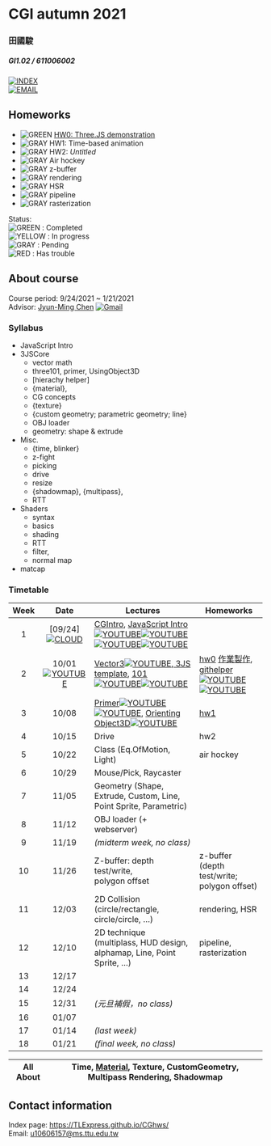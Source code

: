 # CGI autumn 2021
### 田國駿
##### GI1.02 / 611006002

[![INDEX](https://tlexpress.github.io/CGhws/index_files/index_thumb256.png)](https://tlexpress.github.io/CGhws/) \
[![EMAIL](https://tlexpress.github.io/CGhws/index_files/email_thumb.png)](mailto:u10606157@ms.ttu.edu.tw)

## Homeworks

- ![GREEN](https://tlexpress.github.io/CGhws/index_files/green.png) [HW0: Three.JS demonstration](https://tlexpress.github.io/CGhws/hw0/)
- ![GRAY](https://tlexpress.github.io/CGhws/index_files/gray.png) HW1: Time-based animation
- ![GRAY](https://tlexpress.github.io/CGhws/index_files/gray.png) HW2: *Untitled*
- ![GRAY](https://tlexpress.github.io/CGhws/index_files/gray.png) Air hockey
- ![GRAY](https://tlexpress.github.io/CGhws/index_files/gray.png) z-buffer
- ![GRAY](https://tlexpress.github.io/CGhws/index_files/gray.png) rendering
- ![GRAY](https://tlexpress.github.io/CGhws/index_files/gray.png) HSR
- ![GRAY](https://tlexpress.github.io/CGhws/index_files/gray.png) pipeline
- ![GRAY](https://tlexpress.github.io/CGhws/index_files/gray.png) rasterization

Status: \
![GREEN](https://tlexpress.github.io/CGhws/index_files/green.png) : Completed \
![YELLOW](https://tlexpress.github.io/CGhws/index_files/yellow.png) : In progress \
![GRAY](https://tlexpress.github.io/CGhws/index_files/gray.png) : Pending \
![RED](https://tlexpress.github.io/CGhws/index_files/red.png) : Has trouble

## About course

Course period: 9/24/2021 ~ 1/21/2021 \
Advisor: [Jyun-Ming Chen](https://tchinfo.ttu.edu.tw/tchinfo.php?id=jmchen) [![Gmail](https://tlexpress.github.io/CGhws/index_files/gm.png)](mailto:jyunming.chen@gmail.com/)

### Syllabus

- JavaScript Intro
- 3JSCore
    - vector math
    - three101, primer, UsingObject3D
    - \[hierachy helper]
    - {material}, 
    - CG concepts
    - {texture}
    - {custom geometry; parametric geometry; line}
    - OBJ loader
    - geometry: shape & extrude
- Misc.
    - {time, blinker} 
    - z-fight
    - picking
    - drive
    - resize
    - {shadowmap}, {multipass},
    - RTT
- Shaders
    - syntax
    - basics
    - shading
    - RTT
    - filter,
    - normal map
- matcap

### Timetable

|Week|Date|Lectures|Homeworks|
|:-:|:-:|-|-|
|1|[09/24][![CLOUD](https://tlexpress.github.io/CGhws/index_files/cloud.png)](https://ttuedutw-my.sharepoint.com/:v:/r/personal/jmchen_o365_ttu_edu_tw/Documents/%E9%8C%84%E8%A3%BD/[%E8%A8%88%E7%AE%97%E6%A9%9F%E5%9C%96%E5%AD%B8]%20Week%201-20210924_131145-%E6%9C%83%E8%AD%B0%E9%8C%84%E8%A3%BD.mp4?csf=1&web=1&e=zmfLXP)|[CGIntro](https://docs.google.com/presentation/d/1QN-C-BpYVnsCjk9cjG9vYHkKl5HC2SI6uFdR8yZ5fNY/edit?usp=sharing/), [JavaScript Intro](https://docs.google.com/presentation/d/1NOZ2h35-BUejaQk_UWzpN9eI_uxVFD7GvvJnVy4Qjlw/edit?usp=sharing/)[![YOUTUBE](https://tlexpress.github.io/CGhws/index_files/yt.png)](https://youtu.be/L6vZqB-O8TI/)[![YOUTUBE](https://tlexpress.github.io/CGhws/index_files/yt.png)](https://youtu.be/GbeGxo5mdS8/)[![YOUTUBE](https://tlexpress.github.io/CGhws/index_files/yt.png)](https://youtu.be/wiKf8n56huw/)[![YOUTUBE](https://tlexpress.github.io/CGhws/index_files/yt.png)](https://youtu.be/j_xwm15yiV4)||
|2|10/01[![YOUTUBE](https://tlexpress.github.io/CGhws/index_files/yt.png)](https://youtu.be/cK6aLdabh5o/)|[Vector3](https://docs.google.com/presentation/d/1MoedfrtR4hfE-vi4qmYHWLzWQaXu5WrgefV2mSVHjuk/edit?usp=sharing/)[![YOUTUBE](https://tlexpress.github.io/CGhws/index_files/yt.png)](https://youtu.be/oJmTykDux1U/),[ 3JS template](https://docs.google.com/presentation/d/1rpb7x0fBZLvmcjXXZvcdGhYxxa-I_RbljV9ofVS6gjQ/edit?usp=sharing/), [101](https://docs.google.com/presentation/d/1j0dj22vDOvJuUJ95xjHrCPERq3sLBpAEZ_5CcFpjlG0/edit?usp=sharing/)[![YOUTUBE](https://tlexpress.github.io/CGhws/index_files/yt.png)](https://youtu.be/Nu8jUuvZFac/)[![YOUTUBE](https://tlexpress.github.io/CGhws/index_files/yt.png)](https://youtu.be/hukbG8vpOlU/)|[hw0](https://docs.google.com/document/d/1ZNepPvZ9L8D3-74OixUkWyqrwVkAgYrV4oy89GV94fU/edit?usp=sharing/) [作業製作](https://docs.google.com/presentation/d/1XI92IlQ0fF6uc5ZTCx7uwq1tFE8B9aPqilTq2oymdK8/edit?usp=sharing/), <br> [githelper](https://docs.google.com/document/d/1HonahPqGRnmeNETOin-KjVWv3wGLw-YD3OohrlLJhDM/edit?usp=sharing/)[![YOUTUBE](https://tlexpress.github.io/CGhws/index_files/yt.png)](https://youtu.be/noljUa5qQE8/)[![YOUTUBE](https://tlexpress.github.io/CGhws/index_files/yt.png)](https://youtu.be/hukbG8vpOlU/)|
|3|10/08|[Primer](https://docs.google.com/presentation/d/1jGXag-5T0tpCu1tgz750CYIDFj8gXgiwagye3jdZCGw/edit?usp=sharing/)[![YOUTUBE](https://tlexpress.github.io/CGhws/index_files/yt.png)](https://youtu.be/3GzRAfrhywg/)[![YOUTUBE](https://tlexpress.github.io/CGhws/index_files/yt.png)](https://youtu.be/tHyHXMy_b8c/), [Orienting Object3D](https://docs.google.com/presentation/d/1yAejxpppzY-YZBd_MMSVSR1GLv7lxFpzZaJD6fTNBlM/edit?usp=sharing)[![YOUTUBE](https://tlexpress.github.io/CGhws/index_files/yt.png)](https://youtu.be/cQ_npkJR2f4/)|[hw1](https://docs.google.com/document/d/1rXNi2S6iTGSWHaefFxJIzFZ5j_-F2M6f7n4dGyUdlW0/edit?usp=sharing)|
|4|10/15|Drive|hw2|
|5|10/22|Class (Eq.OfMotion, Light)|air hockey|
|6|10/29|Mouse/Pick, Raycaster||
|7|11/05|Geometry (Shape, Extrude, Custom, Line, <br> Point Sprite, Parametric)
|8|11/12|OBJ loader (+ webserver)||
|9|11/19|*(midterm week, no class)*||
|10|11/26|Z-buffer: depth test/write, <br> polygon offset|z-buffer (depth test/write; <br> polygon offset)|
|11|12/03|2D Collision (circle/rectangle, circle/circle, …)|rendering, HSR|
|12|12/10|2D technique (multiplass, HUD design, <br> alphamap, Line, Point Sprite, …)|pipeline, rasterization|
|13|12/17|||
|14|12/24|||
|15|12/31|*(元旦補假，no class)*||
|16|01/07|||
|17|01/14|*(last week)*||
|18|01/21|*(final week, no class)*||

|All About|Time, [Material](https://docs.google.com/presentation/d/1bSMGRAuOhNCC2FLRGQY140-QAxN6xLg4PQ7zGvu5P-A/edit?usp=sharing), Texture, CustomGeometry, Multipass Rendering, Shadowmap|
|-|-|

## Contact information

Index page: https://TLExpress.github.io/CGhws/ \
Email: u10606157@ms.ttu.edu.tw